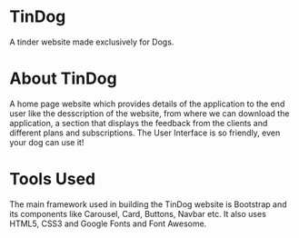 # TinDog
A tinder website made exclusively for Dogs.

# About TinDog
A home page website which provides details of the application to the end user like the desscription of the website, from where we can download the application, a section that displays the feedback from the clients and different plans and subscriptions.
The User Interface is so friendly, even your dog can use it!

# Tools Used
The main framework used in building the TinDog website is Bootstrap and its components like Carousel, Card, Buttons, Navbar etc. It also uses HTML5, CSS3 and Google Fonts and Font Awesome.
